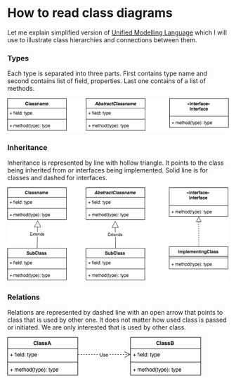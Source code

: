 # How to read class diagrams

Let me explain simplified version of [Unified Modelling Language](https://pl.wikipedia.org/wiki/Unified_Modeling_Language) which I will use to illustrate class hierarchies and connections between them.

### Types

Each type is separated into three parts. First contains type name and second contains list of field, properties. Last one contains of a list of methods.

![type representation](../images/type_representation.png)

### Inheritance

Inheritance is represented by line with hollow triangle. It points to the class being inherited from or interfaces being implemented. Solid line is for classes and dashed for interfaces.

![type representation](../images/inheritance.png)

### Relations

Relations are represented by dashed line with an open arrow that points to class that is used by other one. It does not matter how used class is passed or initiated. We are only interested that is used by other class.

![type representation](../images/type_relations.png)
